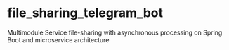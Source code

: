 # file_sharing_telegram_bot
Multimodule Service file-sharing with asynchronous processing on Spring Boot and microservice architecture
